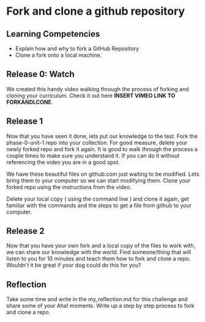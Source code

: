 # Fork and clone a github repository

## Learning Competencies
- Explain how and why to fork a GitHub Repository
- Clone a fork onto a local machine.

## Release 0: Watch
We created this handy video walking through the process of forking and cloning your curriculum. Check it out here **INSERT VIMEO LINK TO FORKANDLCONE**.

## Release 1
Now that you have seen it done, lets put our knowledge to the test. Fork the phase-0-unit-1 repo into your collection. For good measure, delete your newly forked repo and fork it again. It is good to walk through the process a couple times to make sure you understand it. If you can do it without referencing the video you are in a good spot.

We have these beautiful files on github.com just waiting to be modified. Lets bring them to your computer so we can start modifying them. Clone your forked repo using the instructions from the video.

Delete your local copy ( using the command line ) and clone it again, get familiar with the commands and the steps to get a file from github to your computer.

## Release 2
Now that you have your own fork and a local copy of the files to work with, we can share our knowledge with the world. Find someone/thing that will listen to you for 10 minutes and teach them how to fork and clone a repo. Wouldn't it be great if your dog could do this for you?

## Reflection
Take some time and write in the my_reflection.md for this challenge and share some of your Aha! moments. Write up a step by step process to fork and clone a repo.



